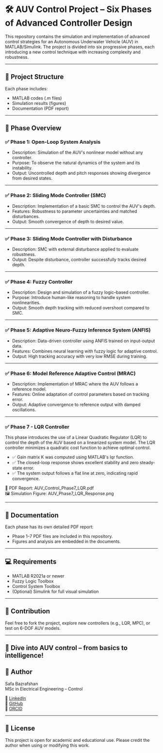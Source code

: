 # 🛠️ AUV Control Project – Six Phases of Advanced Controller Design

This repository contains the simulation and implementation of advanced control strategies for an Autonomous Underwater Vehicle (AUV) in MATLAB/Simulink. The project is divided into six progressive phases, each introducing a new control technique with increasing complexity and robustness.

---

## 📂 Project Structure

Each phase includes:
- MATLAB codes (.m files)
- Simulation results (figures)
- Documentation (PDF report)

---

## 📌 Phase Overview

### ✅ Phase 1: Open-Loop System Analysis
- Description: Simulation of the AUV's nonlinear model without any controller.
- Purpose: To observe the natural dynamics of the system and its instability.
- Output: Uncontrolled depth and pitch responses showing divergence from desired states.

---

### ✅ Phase 2: Sliding Mode Controller (SMC)
- Description: Implementation of a basic SMC to control the AUV's depth.
- Features: Robustness to parameter uncertainties and matched disturbances.
- Output: Smooth convergence of depth to desired value.

---

### ✅ Phase 3: Sliding Mode Controller with Disturbance
- Description: SMC with external disturbance applied to evaluate robustness.
- Output: Despite disturbance, controller successfully tracks desired depth.

---

### ✅ Phase 4: Fuzzy Controller
- Description: Design and simulation of a fuzzy logic–based controller.
- Purpose: Introduce human-like reasoning to handle system nonlinearities.
- Output: Smooth depth tracking with reduced overshoot compared to SMC.

---

### ✅ Phase 5: Adaptive Neuro-Fuzzy Inference System (ANFIS)
- Description: Data-driven controller using ANFIS trained on input-output data.
- Features: Combines neural learning with fuzzy logic for adaptive control.
- Output: High tracking accuracy with very low RMSE during training.

---

### ✅ Phase 6: Model Reference Adaptive Control (MRAC)
- Description: Implementation of MRAC where the AUV follows a reference model.
- Features: Online adaptation of control parameters based on tracking error.
- Output: Adaptive convergence to reference output with damped oscillations.

---

### ✅ Phase 7 - LQR Controller

This phase introduces the use of a Linear Quadratic Regulator (LQR) to control the depth of the AUV based on a linearized system model. The LQR controller minimizes a quadratic cost function to achieve optimal control.

- ✅ Gain matrix K was computed using MATLAB's lqr function.
- ✅ The closed-loop response shows excellent stability and zero steady-state error.
- ✅ The system output follows a flat line at zero, indicating rapid convergence.

📎 PDF Report: AUV_Control_Phase7_LQR.pdf  
🖼️ Simulation Figure: AUV_Phase7_LQR_Response.png

---

## 📘 Documentation

Each phase has its own detailed PDF report:
- Phase 1–7 PDF files are included in this repository.
- Figures and analysis are embedded in the documents.

---

## 💻 Requirements

- MATLAB R2021a or newer
- Fuzzy Logic Toolbox
- Control System Toolbox
- (Optional) Simulink for full visual simulation

---

## 🤝 Contribution

Feel free to fork the project, explore new controllers (e.g., LQR, MPC), or test on 6-DOF AUV models.

---


## 🌊 Dive into AUV control – from basics to intelligence!

## 👤 Author

Safa Bazrafshan  
MSc in Electrical Engineering – Control  

🔗 [LinkedIn](https://www.linkedin.com/in/safa-bazrafshan-04100a29a)  
🔗 [GitHub](https://github.com/safa-bazrafshan)  
🔗 [ORCID](https://orcid.org/0009-0004-4029-9550)

---

## 📝 License

This project is open for academic and educational use. Please credit the author when using or modifying this work.

